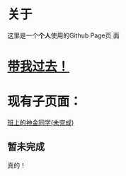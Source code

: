 # 关于
这里是一个**个人**使用的Github Page页 面
# [带我过去！](https://yihanhp.github.io)
# 现有子页面：
[班上的神金同学(未完成)](https://yihanhp.github.io/myclassfriends)
## 暂未完成
真的！
